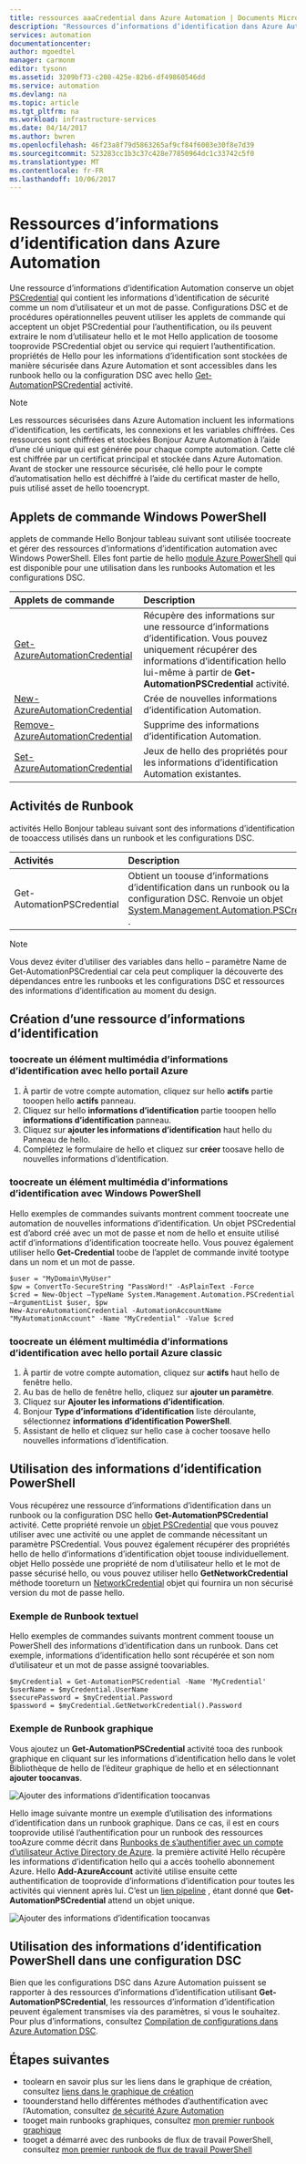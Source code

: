 ```yaml
---
title: ressources aaaCredential dans Azure Automation | Documents Microsoft
description: "Ressources d’informations d’identification dans Azure Automation contiennent des informations d’identification de sécurité qui peuvent être tooresources tooauthenticate utilisé accessibles par hello runbook ou la configuration DSC. Cet article décrit comment toocreate actifs des informations d’identification et les utiliser dans un runbook ou la configuration DSC."
services: automation
documentationcenter: 
author: mgoedtel
manager: carmonm
editor: tysonn
ms.assetid: 3209bf73-c208-425e-82b6-df49860546dd
ms.service: automation
ms.devlang: na
ms.topic: article
ms.tgt_pltfrm: na
ms.workload: infrastructure-services
ms.date: 04/14/2017
ms.author: bwren
ms.openlocfilehash: 46f23a8f79d5863265af9cf84f6003e30f8e7d39
ms.sourcegitcommit: 523283cc1b3c37c428e77850964dc1c33742c5f0
ms.translationtype: MT
ms.contentlocale: fr-FR
ms.lasthandoff: 10/06/2017
---
```

# <a name="credential-assets-in-azure-automation"></a>Ressources d’informations d’identification dans Azure Automation
Une ressource d’informations d’identification Automation conserve un objet [PSCredential](http://msdn.microsoft.com/library/system.management.automation.pscredential) qui contient les informations d’identification de sécurité comme un nom d’utilisateur et un mot de passe. Configurations DSC et de procédures opérationnelles peuvent utiliser les applets de commande qui acceptent un objet PSCredential pour l’authentification, ou ils peuvent extraire le nom d’utilisateur hello et le mot Hello application de toosome tooprovide PSCredential objet ou service qui requiert l’authentification. propriétés de Hello pour les informations d’identification sont stockées de manière sécurisée dans Azure Automation et sont accessibles dans les runbook hello ou la configuration DSC avec hello [Get-AutomationPSCredential](http://msdn.microsoft.com/library/system.management.automation.pscredential.aspx) activité.

> [!NOTE]
> Les ressources sécurisées dans Azure Automation incluent les informations d'identification, les certificats, les connexions et les variables chiffrées. Ces ressources sont chiffrées et stockées Bonjour Azure Automation à l’aide d’une clé unique qui est générée pour chaque compte automation. Cette clé est chiffrée par un certificat principal et stockée dans Azure Automation. Avant de stocker une ressource sécurisée, clé hello pour le compte d’automatisation hello est déchiffré à l’aide du certificat master de hello, puis utilisé asset de hello tooencrypt.  

## <a name="windows-powershell-cmdlets"></a>Applets de commande Windows PowerShell
applets de commande Hello Bonjour tableau suivant sont utilisée toocreate et gérer des ressources d’informations d’identification automation avec Windows PowerShell.  Elles font partie de hello [module Azure PowerShell](/powershell/azure/overview) qui est disponible pour une utilisation dans les runbooks Automation et les configurations DSC.

| Applets de commande | Description |
|:--- |:--- |
| [Get-AzureAutomationCredential](/powershell/module/azure/get-azureautomationcredential?view=azuresmps-3.7.0) |Récupère des informations sur une ressource d’informations d’identification. Vous pouvez uniquement récupérer des informations d’identification hello lui-même à partir de **Get-AutomationPSCredential** activité. |
| [New-AzureAutomationCredential](/powershell/module/azure/new-azureautomationcredential?view=azuresmps-3.7.0) |Crée de nouvelles informations d’identification Automation. |
| [Remove- AzureAutomationCredential](/powershell/module/azure/new-azureautomationcredential?view=azuresmps-3.7.0) |Supprime des informations d’identification Automation. |
| [Set- AzureAutomationCredential](/powershell/module/azure/new-azureautomationcredential?view=azuresmps-3.7.0) |Jeux de hello des propriétés pour les informations d’identification Automation existantes. |

## <a name="runbook-activities"></a>Activités de Runbook
activités Hello Bonjour tableau suivant sont des informations d’identification de tooaccess utilisés dans un runbook et les configurations DSC.

| Activités | Description |
|:--- |:--- |
| Get-AutomationPSCredential |Obtient un toouse d’informations d’identification dans un runbook ou la configuration DSC. Renvoie un objet [System.Management.Automation.PSCredential](http://msdn.microsoft.com/library/system.management.automation.pscredential) . |

> [!NOTE]
> Vous devez éviter d’utiliser des variables dans hello – paramètre Name de Get-AutomationPSCredential car cela peut compliquer la découverte des dépendances entre les runbooks et les configurations DSC et ressources des informations d’identification au moment du design.
> 
> 

## <a name="creating-a-new-credential-asset"></a>Création d’une ressource d’informations d’identification

### <a name="toocreate-a-new-credential-asset-with-hello-azure-portal"></a>toocreate un élément multimédia d’informations d’identification avec hello portail Azure
1. À partir de votre compte automation, cliquez sur hello **actifs** partie tooopen hello **actifs** panneau.
2. Cliquez sur hello **informations d’identification** partie tooopen hello **informations d’identification** panneau.
3. Cliquez sur **ajouter les informations d’identification** haut hello du Panneau de hello.
4. Complétez le formulaire de hello et cliquez sur **créer** toosave hello de nouvelles informations d’identification.

### <a name="toocreate-a-new-credential-asset-with-windows-powershell"></a>toocreate un élément multimédia d’informations d’identification avec Windows PowerShell
Hello exemples de commandes suivants montrent comment toocreate une automation de nouvelles informations d’identification. Un objet PSCredential est d’abord créé avec un mot de passe et nom de hello et ensuite utilisé actif d’informations d’identification toocreate hello. Vous pouvez également utiliser hello **Get-Credential** toobe de l’applet de commande invité tootype dans un nom et un mot de passe.

    $user = "MyDomain\MyUser"
    $pw = ConvertTo-SecureString "PassWord!" -AsPlainText -Force
    $cred = New-Object –TypeName System.Management.Automation.PSCredential –ArgumentList $user, $pw
    New-AzureAutomationCredential -AutomationAccountName "MyAutomationAccount" -Name "MyCredential" -Value $cred

### <a name="toocreate-a-new-credential-asset-with-hello-azure-classic-portal"></a>toocreate un élément multimédia d’informations d’identification avec hello portail Azure classic
1. À partir de votre compte automation, cliquez sur **actifs** haut hello de fenêtre hello.
2. Au bas de hello de fenêtre hello, cliquez sur **ajouter un paramètre**.
3. Cliquez sur **Ajouter les informations d’identification**.
4. Bonjour **Type d’informations d’identification** liste déroulante, sélectionnez **informations d’identification PowerShell**.
5. Assistant de hello et cliquez sur hello case à cocher toosave hello nouvelles informations d’identification.

## <a name="using-a-powershell-credential"></a>Utilisation des informations d’identification PowerShell
Vous récupérez une ressource d’informations d’identification dans un runbook ou la configuration DSC hello **Get-AutomationPSCredential** activité. Cette propriété renvoie un [objet PSCredential](http://msdn.microsoft.com/library/system.management.automation.pscredential.aspx) que vous pouvez utiliser avec une activité ou une applet de commande nécessitant un paramètre PSCredential. Vous pouvez également récupérer des propriétés hello de hello d’informations d’identification objet toouse individuellement. objet Hello possède une propriété de nom d’utilisateur hello et le mot de passe sécurisé hello, ou vous pouvez utiliser hello **GetNetworkCredential** méthode tooreturn un [NetworkCredential](http://msdn.microsoft.com/library/system.net.networkcredential.aspx) objet qui fournira un non sécurisé version du mot de passe hello.

### <a name="textual-runbook-sample"></a>Exemple de Runbook textuel
Hello exemples de commandes suivants montrent comment toouse un PowerShell des informations d’identification dans un runbook. Dans cet exemple, informations d’identification hello sont récupérée et son nom d’utilisateur et un mot de passe assigné toovariables.

    $myCredential = Get-AutomationPSCredential -Name 'MyCredential'
    $userName = $myCredential.UserName
    $securePassword = $myCredential.Password
    $password = $myCredential.GetNetworkCredential().Password


### <a name="graphical-runbook-sample"></a>Exemple de Runbook graphique
Vous ajoutez un **Get-AutomationPSCredential** activité tooa des runbook graphique en cliquant sur les informations d’identification hello dans le volet Bibliothèque de hello de l’éditeur graphique de hello et en sélectionnant **ajouter toocanvas**.

![Ajouter des informations d’identification toocanvas](media/automation-credentials/credential-add-canvas.png)

Hello image suivante montre un exemple d’utilisation des informations d’identification dans un runbook graphique.  Dans ce cas, il est en cours tooprovide utilisé l’authentification pour un runbook des ressources tooAzure comme décrit dans [Runbooks de s’authentifier avec un compte d’utilisateur Active Directory de Azure](automation-create-aduser-account.md).  la première activité Hello récupère les informations d’identification hello qui a accès toohello abonnement Azure.  Hello **Add-AzureAccount** activité utilise ensuite cette authentification de tooprovide d’informations d’identification pour toutes les activités qui viennent après lui.  C’est un [lien pipeline](automation-graphical-authoring-intro.md#links-and-workflow) , étant donné que **Get-AutomationPSCredential** attend un objet unique.  

![Ajouter des informations d’identification toocanvas](media/automation-credentials/get-credential.png)

## <a name="using-a-powershell-credential-in-dsc"></a>Utilisation des informations d’identification PowerShell dans une configuration DSC
Bien que les configurations DSC dans Azure Automation puissent se rapporter à des ressources d’informations d’identification utilisant **Get-AutomationPSCredential**, les ressources d’information d’identification peuvent également transmises via des paramètres, si vous le souhaitez. Pour plus d’informations, consultez [Compilation de configurations dans Azure Automation DSC](automation-dsc-compile.md#credential-assets).

## <a name="next-steps"></a>Étapes suivantes
* toolearn en savoir plus sur les liens dans le graphique de création, consultez [liens dans le graphique de création](automation-graphical-authoring-intro.md#links-and-workflow)
* toounderstand hello différentes méthodes d’authentification avec l’Automation, consultez [de sécurité Azure Automation](automation-security-overview.md)
* tooget main runbooks graphiques, consultez [mon premier runbook graphique](automation-first-runbook-graphical.md)
* tooget a démarré avec des runbooks de flux de travail PowerShell, consultez [mon premier runbook de flux de travail PowerShell](automation-first-runbook-textual.md) 

